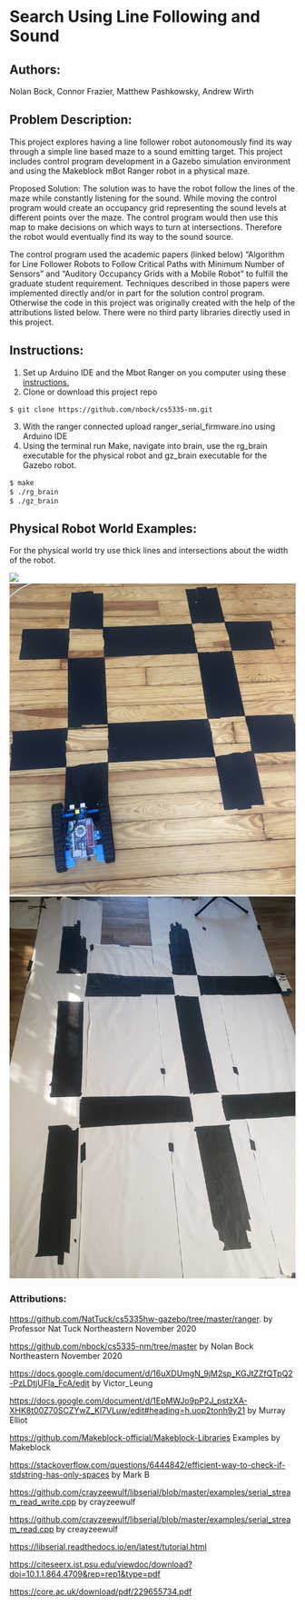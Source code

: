 # Search Using Line Following and Sound

## Authors:
Nolan Bock, Connor Frazier, Matthew Pashkowsky, Andrew Wirth


## Problem Description:

This project explores having a line follower robot autonomously find its way through a simple line based maze to a sound emitting target. This project includes control program development in a Gazebo simulation environment and using the Makeblock mBot Ranger robot in a physical maze.

Proposed Solution:
  The solution was to have the robot follow the lines of the maze while constantly listening for the sound. While moving the control program would create an occupancy grid representing the sound levels at different points over the maze. The control program would then use this map to make decisions on which ways to turn at intersections. Therefore the robot would eventually find its way to the sound source.

  The control program used the academic papers (linked below) “Algorithm for Line Follower Robots to Follow Critical Paths with Minimum Number of Sensors” and “Auditory Occupancy Grids with a Mobile Robot” to fulfill the graduate student requirement. Techniques described in those papers were implemented directly and/or in part for the solution control program. Otherwise the code in this project was originally created with the help of the attributions listed below. There were no third party libraries directly used in this project.
## Instructions:
1. Set up Arduino IDE and the Mbot Ranger on you computer using these [instructions.](https://github.com/wirthdrewneu/RobotRangerSetUp)
2. Clone or download this project repo 
```terminal
$ git clone https://github.com/nbock/cs5335-nm.git
```
3. With the ranger connected upload ranger_serial_firmware.ino using Arduino IDE
4. Using the terminal run Make, navigate into brain, use the rg_brain executable for the physical robot and gz_brain executable for the Gazebo robot.
```terminal
$ make 
$ ./rg_brain
$ ./gz_brain
```
## Physical Robot World Examples:
  For the physical world try use thick lines and intersections about the width of the robot.

![](physical-maps/Frazier-Ranger-Tap-Map.jpeg)
![](physical-maps/Pashkowsky-Ranger-Map.jpg)
![](physical-maps/wirth-map.jpg)




### Attributions:

https://github.com/NatTuck/cs5335hw-gazebo/tree/master/ranger. by Professor Nat Tuck Northeastern November 2020

 https://github.com/nbock/cs5335-nm/tree/master by Nolan Bock Northeastern November 2020

 https://docs.google.com/document/d/16uXDUmgN_9jM2sp_KGJtZZfQTpQ2-PzLDtjUFla_FcA/edit by Victor_Leung

 https://docs.google.com/document/d/1EpMWJo9pP2J_pstzXA-XHK8t00Z70SCZYwZ_Kl7VLuw/edit#heading=h.uop2tonh9y21 by Murray Elliot

 https://github.com/Makeblock-official/Makeblock-Libraries Examples by Makeblock

 https://stackoverflow.com/questions/6444842/efficient-way-to-check-if-stdstring-has-only-spaces by Mark B

 https://github.com/crayzeewulf/libserial/blob/master/examples/serial_stream_read_write.cpp by crayzeewulf

 https://github.com/crayzeewulf/libserial/blob/master/examples/serial_stream_read.cpp by creayzeewulf

 https://libserial.readthedocs.io/en/latest/tutorial.html

 https://citeseerx.ist.psu.edu/viewdoc/download?doi=10.1.1.864.4709&rep=rep1&type=pdf

 https://core.ac.uk/download/pdf/229655734.pdf
